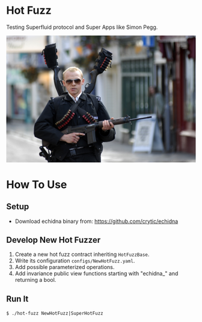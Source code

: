 Hot Fuzz
========

Testing Superfluid protocol and Super Apps like Simon Pegg.

![Hot Fuzz - Simon Pegg](hot-fuzz-simon.jpg)

How To Use
==========

## Setup

- Download echidna binary from: https://github.com/crytic/echidna

## Develop New Hot Fuzzer

1. Create a new hot fuzz contract inheriting `HotFuzzBase`.
2. Write its configuration `configs/NewHotFuzz.yaml`.
3. Add possible parameterized operations.
4. Add invariance public view functions starting with "echidna_" and returning a bool.

## Run It

```
$ ./hot-fuzz NewHotFuzz|SuperHotFuzz
```

